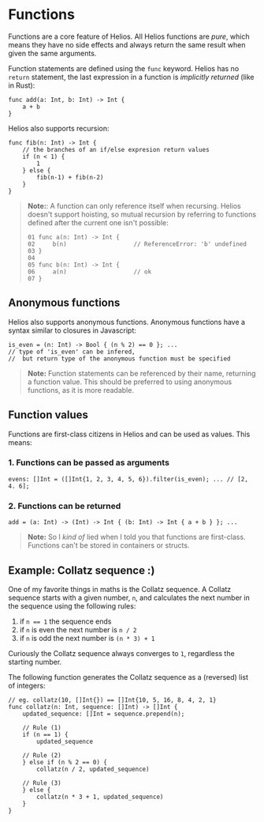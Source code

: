 # Functions

Functions are a core feature of Helios. All Helios functions are *pure*, which means they have no side effects and always return the same result when given the same arguments.

Function statements are defined using the `func` keyword. Helios has no `return` statement, the last expression in a function is *implicitly returned* (like in Rust):

```go, noplaypen
func add(a: Int, b: Int) -> Int {
    a + b 
}
```

Helios also supports recursion:

```go, noplaypen
func fib(n: Int) -> Int {
    // the branches of an if/else expresion return values
    if (n < 1) {
        1
    } else {
        fib(n-1) + fib(n-2)
    }
}
```

> **Note:**: A function can only reference itself when recursing. Helios doesn't support hoisting, so mutual recursion by referring to functions defined after the current one isn't possible:
>
> ```go, noplaypen
> 01 func a(n: Int) -> Int {
> 02     b(n)                   // ReferenceError: 'b' undefined
> 03 }
> 04
> 05 func b(n: Int) -> Int {
> 06     a(n)                   // ok
> 07 }
>```

## Anonymous functions

Helios also supports anonymous functions. Anonymous functions have a syntax similar to closures in Javascript: 
```rust, noplaypen
is_even = (n: Int) -> Bool { (n % 2) == 0 }; ...
// type of 'is_even' can be infered, 
//  but return type of the anonymous function must be specified
```

> **Note:** Function statements can be referenced by their name, returning a function value. This should be preferred to using anonymous functions, as it is more readable.

## Function values

Functions are first-class citizens in Helios and can be used as values. This means:

### 1. Functions can be passed as arguments

```ts, noplaypen
evens: []Int = ([]Int{1, 2, 3, 4, 5, 6}).filter(is_even); ... // [2, 4. 6]; 
```

### 2. Functions can be returned

```rust, noplaypen
add = (a: Int) -> (Int) -> Int { (b: Int) -> Int { a + b } }; ...
```

> **Note:** So I *kind of* lied when I told you that functions are first-class. Functions can't be stored in containers or structs.

## Example: Collatz sequence :)

One of my favorite things in maths is the Collatz sequence. A Collatz sequence starts with a given number, `n`, and calculates the next number in the sequence using the following rules:

   1. if `n == 1` the sequence ends
   2. if `n` is even the next number is `n / 2`
   3. if `n` is odd the next number is `(n * 3) + 1`

Curiously the Collatz sequence always converges to `1`, regardless the starting number.

The following function generates the Collatz sequence as a (reversed) list of integers:

```go, noplaypen
// eg. collatz(10, []Int{}) == []Int{10, 5, 16, 8, 4, 2, 1}
func collatz(n: Int, sequence: []Int) -> []Int {
	updated_sequence: []Int = sequence.prepend(n);

    // Rule (1)
    if (n == 1) {
		updated_sequence

    // Rule (2)
    } else if (n % 2 == 0) {
        collatz(n / 2, updated_sequence)

    // Rule (3)
    } else {
        collatz(n * 3 + 1, updated_sequence)
    }
}
```
